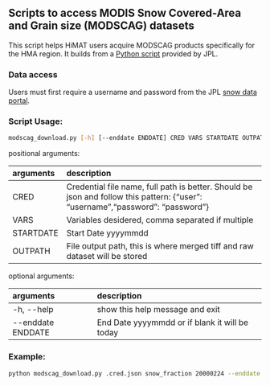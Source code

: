 ## Scripts to access MODIS Snow Covered-Area and Grain size (MODSCAG) datasets

This script helps HiMAT users acquire MODSCAG products specifically for the HMA region. It builds from a [Python script](https://github.com/NASA-Planetary-Science/HiMAT/blob/master/scripts/tools/snow_download_by_tile.py) provided by JPL.

### Data access

Users must first require a username and password from the JPL [snow data portal](https://snow.jpl.nasa.gov/portal/data/help_modscag). 

### Script Usage: 

```bash
modscag_download.py [-h] [--enddate ENDDATE] CRED VARS STARTDATE OUTPATH
```

positional arguments:

| arguments | description |
|:----|:----|
| CRED | Credential file name, full path is better. Should be json and follow this pattern: {“user”: “username”,“password”:                “password”} |
| VARS | Variables desidered, comma separated if multiple |
| STARTDATE | Start Date yyyymmdd |
| OUTPATH |  File output path, this is where merged tiff and raw                    dataset will be stored |

optional arguments:

| arguments | description |
|:----|:----|
| -h, --help | show this help message and exit |
| --enddate ENDDATE | End Date yyyymmdd or if blank it will be today |

### Example: 

```bash
python modscag_download.py .cred.json snow_fraction 20000224 --enddate 20000308 /att/nobackup/aarendt/modscag/
```